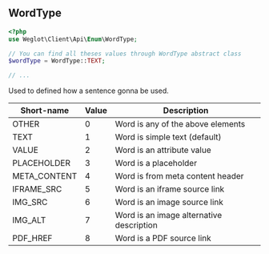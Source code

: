 ## WordType

```php
<?php
use Weglot\Client\Api\Enum\WordType;

// You can find all theses values through WordType abstract class
$wordType = WordType::TEXT;

// ...
```

Used to defined how a sentence gonna be used.

Short-name | Value | Description
--------- | -------- | -----------
OTHER | 0 | Word is any of the above elements
TEXT | 1 | Word is simple text (default)
VALUE | 2 | Word is an attribute value
PLACEHOLDER | 3 | Word is a placeholder
META_CONTENT | 4 | Word is from meta content header
IFRAME_SRC | 5 | Word is an iframe source link
IMG_SRC | 6 | Word is an image source link
IMG_ALT | 7 | Word is an image alternative description
PDF_HREF | 8 | Word is a PDF source link